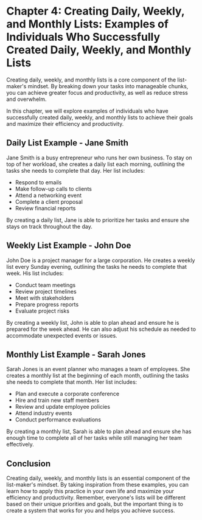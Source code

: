 Chapter 4: Creating Daily, Weekly, and Monthly Lists: Examples of Individuals Who Successfully Created Daily, Weekly, and Monthly Lists
=======================================================================================================================================

Creating daily, weekly, and monthly lists is a core component of the list-maker's mindset. By breaking down your tasks into manageable chunks, you can achieve greater focus and productivity, as well as reduce stress and overwhelm.

In this chapter, we will explore examples of individuals who have successfully created daily, weekly, and monthly lists to achieve their goals and maximize their efficiency and productivity.

Daily List Example - Jane Smith
-------------------------------

Jane Smith is a busy entrepreneur who runs her own business. To stay on top of her workload, she creates a daily list each morning, outlining the tasks she needs to complete that day. Her list includes:

* Respond to emails
* Make follow-up calls to clients
* Attend a networking event
* Complete a client proposal
* Review financial reports

By creating a daily list, Jane is able to prioritize her tasks and ensure she stays on track throughout the day.

Weekly List Example - John Doe
------------------------------

John Doe is a project manager for a large corporation. He creates a weekly list every Sunday evening, outlining the tasks he needs to complete that week. His list includes:

* Conduct team meetings
* Review project timelines
* Meet with stakeholders
* Prepare progress reports
* Evaluate project risks

By creating a weekly list, John is able to plan ahead and ensure he is prepared for the week ahead. He can also adjust his schedule as needed to accommodate unexpected events or issues.

Monthly List Example - Sarah Jones
----------------------------------

Sarah Jones is an event planner who manages a team of employees. She creates a monthly list at the beginning of each month, outlining the tasks she needs to complete that month. Her list includes:

* Plan and execute a corporate conference
* Hire and train new staff members
* Review and update employee policies
* Attend industry events
* Conduct performance evaluations

By creating a monthly list, Sarah is able to plan ahead and ensure she has enough time to complete all of her tasks while still managing her team effectively.

Conclusion
----------

Creating daily, weekly, and monthly lists is an essential component of the list-maker's mindset. By taking inspiration from these examples, you can learn how to apply this practice in your own life and maximize your efficiency and productivity. Remember, everyone's lists will be different based on their unique priorities and goals, but the important thing is to create a system that works for you and helps you achieve success.
